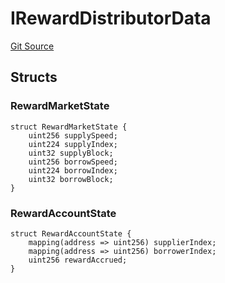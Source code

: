 # IRewardDistributorData
[Git Source](https://github.com/malda-protocol/malda-lending/blob/076616677457911e7c8925ff7d5fe2dec2ca1497/src\interfaces\IRewardDistributor.sol)


## Structs
### RewardMarketState

```solidity
struct RewardMarketState {
    uint256 supplySpeed;
    uint224 supplyIndex;
    uint32 supplyBlock;
    uint256 borrowSpeed;
    uint224 borrowIndex;
    uint32 borrowBlock;
}
```

### RewardAccountState

```solidity
struct RewardAccountState {
    mapping(address => uint256) supplierIndex;
    mapping(address => uint256) borrowerIndex;
    uint256 rewardAccrued;
}
```


